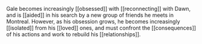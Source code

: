 Gale becomes increasingly [[obsessed]] with [[reconnecting]] with Dawn, and is [[aided]] in his search by a new group of friends he meets in Montreal. However, as his obsession grows, he becomes increasingly [[isolated]] from his [[loved]] ones, and must confront the [[consequences]] of his actions and work to rebuild his [[relationships]].